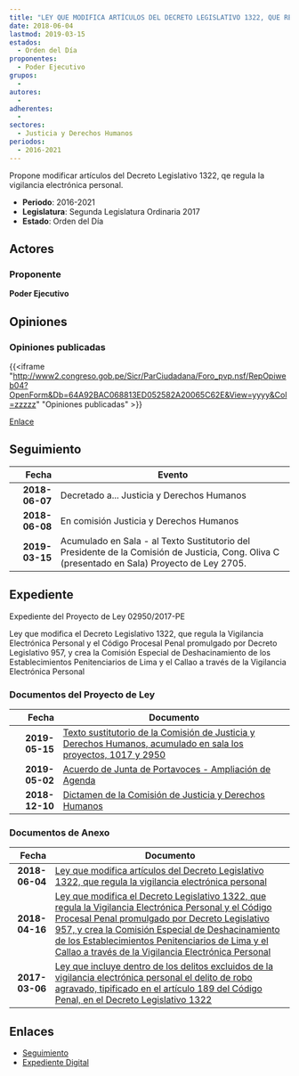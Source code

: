 ```yaml
---
title: "LEY QUE MODIFICA ARTÍCULOS DEL DECRETO LEGISLATIVO 1322, QUE REGULA LA VIGILANCIA ELECTRÓNICA PERSONAL"
date: 2018-06-04
lastmod: 2019-03-15
estados: 
  - Orden del Día
proponentes: 
  - Poder Ejecutivo
grupos: 
  - 
autores: 
  - 
adherentes: 
  - 
sectores: 
  - Justicia y Derechos Humanos
periodos: 
  - 2016-2021
---
```


Propone modificar artículos del Decreto Legislativo 1322, qe regula la vigilancia electrónica personal.

- **Periodo**: 2016-2021
- **Legislatura**: Segunda Legislatura Ordinaria 2017
- **Estado**: Orden del Día

## Actores

### Proponente

**Poder Ejecutivo**


## Opiniones

### Opiniones publicadas

{{<iframe "http://www2.congreso.gob.pe/Sicr/ParCiudadana/Foro_pvp.nsf/RepOpiweb04?OpenForm&Db=64A92BAC068813ED052582A20065C62E&View=yyyy&Col=zzzzz" "Opiniones publicadas" >}}

[Enlace](http://www2.congreso.gob.pe/Sicr/ParCiudadana/Foro_pvp.nsf/RepOpiweb04?OpenForm&Db=64A92BAC068813ED052582A20065C62E&View=yyyy&Col=zzzzz)

## Seguimiento

| Fecha | Evento |
|------:|--------|
| **2018-06-07** | Decretado a... Justicia y Derechos Humanos|
| **2018-06-08** | En comisión Justicia y Derechos Humanos|
| **2019-03-15** | Acumulado en Sala - al Texto Sustitutorio del Presidente de la Comisión de Justicia, Cong. Oliva C (presentado en Sala) Proyecto de Ley 2705.|


## Expediente

Expediente del Proyecto de Ley 02950/2017-PE

Ley que modifica el Decreto Legislativo 1322, que regula la Vigilancia Electrónica Personal y el Código Procesal Penal promulgado por Decreto Legislativo 957, y crea la Comisión Especial de Deshacinamiento de los Establecimientos Penitenciarios de Lima y el Callao a través de la Vigilancia Electrónica Personal


### Documentos del Proyecto de Ley

| Fecha | Documento |
|------:|--------|
| **2019-05-15** | [Texto sustitutorio de la Comisión de Justicia y Derechos Humanos, acumulado en sala los proyectos, 1017 y 2950](http://www.leyes.congreso.gob.pe/Documentos/2016_2021/Texto_Sustitutorio/Proyectos_de_Ley/TS0270520190512.pdf) |
| **2019-05-02** | [Acuerdo de Junta de Portavoces - Ampliación de Agenda](http://www.leyes.congreso.gob.pe/Documentos/2016_2021/Acuerdos/Junta_Portavoces/AJP0270520190502.pdf) |
| **2018-12-10** | [Dictamen de la Comisión de Justicia y Derechos Humanos](http://www.leyes.congreso.gob.pe/Documentos/2016_2021/Dictamenes/Proyectos_de_Ley/02637DC05MAY20180509.pdf) |

### Documentos de Anexo

| Fecha | Documento |
|------:|--------|
| **2018-06-04** | [Ley que modifica artículos del Decreto Legislativo 1322, que regula la vigilancia electrónica personal](http://www.leyes.congreso.gob.pe/Documentos/2016_2021/Proyectos_de_Ley_y_de_Resoluciones_Legislativas/PL0295020180604..pdf) |
| **2018-04-16** | [Ley que modifica el Decreto Legislativo 1322, que regula la Vigilancia Electrónica Personal y el Código Procesal Penal promulgado por Decreto Legislativo 957, y crea la Comisión Especial de Deshacinamiento de los Establecimientos Penitenciarios de Lima y el Callao a través de la Vigilancia Electrónica Personal](http://www.leyes.congreso.gob.pe/Documentos/2016_2021/Proyectos_de_Ley_y_de_Resoluciones_Legislativas/PL0270520180416.pdf) |
| **2017-03-06** | [Ley que incluye dentro de los delitos excluidos de la vigilancia electrónica personal el delito de robo agravado, tipificado en el artículo 189 del Código Penal, en el Decreto Legislativo 1322](http://www.leyes.congreso.gob.pe/Documentos/2016_2021/Proyectos_de_Ley_y_de_Resoluciones_Legislativas/PL0101720170306.pdf) |

## Enlaces 

- [Seguimiento](http://www2.congreso.gob.pe/Sicr/TraDocEstProc/CLProLey2016.nsf/f7fff46988ca05b1052578e100829cc7/979d898b445a64c5052582a200638633?OpenDocument)
- [Expediente Digital](http://www2.congreso.gob.pe/Sicr/TraDocEstProc/CLProLey2016.nsf/f7fff46988ca05b1052578e100829cc7/979d898b445a64c5052582a200638633?OpenDocument&Click=05257FB7005EB655.eb71d0cf91d8294e05256cdf006b5706/$Body/0.1C6C)
